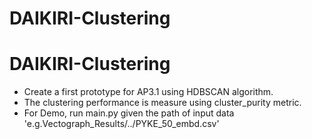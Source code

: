 # DAIKIRI-Clustering
# DAIKIRI-Clustering
* Create a first prototype for AP3.1 using HDBSCAN algorithm. 
* The clustering performance is measure using cluster_purity metric. 
* For Demo, run main.py given the path of input data 'e.g.Vectograph_Results/../PYKE_50_embd.csv'